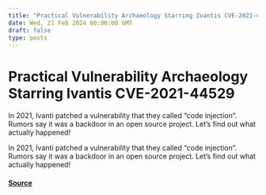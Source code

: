 ```yaml
---
title: "Practical Vulnerability Archaeology Starring Ivantis CVE-2021-44529"
date: Wed, 21 Feb 2024 00:00:00 GMT
draft: false
type: posts
---
```

# Practical Vulnerability Archaeology Starring Ivantis CVE-2021-44529





In 2021, Ivanti patched a vulnerability that they called “code injection”. Rumors say it was a backdoor in an open source project. Let’s find out what actually happened!

In 2021, Ivanti patched a vulnerability that they called “code injection”. Rumors say it was a backdoor in an open source project. Let’s find out what actually happened!

#### [Source](https://www.greynoise.io/blog/practical-vulnerability-archaeology-starring-ivantis-cve-2021-44529)


